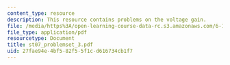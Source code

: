 ```yaml
---
content_type: resource
description: This resource contains problems on the voltage gain.
file: /media/https%3A/open-learning-course-data-rc.s3.amazonaws.com/6-101-introductory-analog-electronics-laboratory-spring-2007/27fae94e4bf582f55f1cd616734cb1f7_st07_problemset_3.pdf
file_type: application/pdf
resourcetype: Document
title: st07_problemset_3.pdf
uid: 27fae94e-4bf5-82f5-5f1c-d616734cb1f7
---
```

